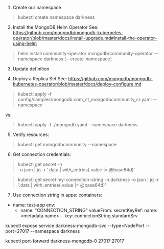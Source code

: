 1. Create our namespace
> kubectl create namespace darkness

2. Install the MongoDB Helm Operator
See: https://github.com/mongodb/mongodb-kubernetes-operator/blob/master/docs/install-upgrade.md#install-the-operator-using-helm
> helm install community-operator mongodb/community-operator --namespace darkness [--create-namespace]

3. Update definition

4. Deploy a Replica Set
See: https://github.com/mongodb/mongodb-kubernetes-operator/blob/master/docs/deploy-configure.md
> kubectl apply -f config/samples/mongodb.com_v1_mongodbcommunity_cr.yaml --namespace <my-namespace>

vs.
> kubectl apply -f ./mongodb.yaml --namespace darkness

5. Verify resources:
> kubectl get mongodbcommunity --namespace <my-namespace>

6. Get connection credentials:
> kubectl get secret <connection-string-secret-name> -n <my-namespace> \
-o json | jq -r '.data | with_entries(.value |= @base64d)'

> kubectl get secret my-connection-string -n darkness -o json | jq -r '.data | with_entries(.value |= @base64d)'

7. Use connection string in apps:
containers:
 - name: test-app
   env:
    - name: "CONNECTION_STRING"
      valueFrom:
        secretKeyRef:
          name: <metadata.name>-<auth-db>-<username>
          key: connectionString.standardSrv



kubectl expose service darkness-mongodb-svc --type=NodePort --port=27017 --namespace darkness

kubectl port-forward darkness-mongodb-0 27017:27017